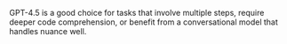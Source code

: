 GPT-4.5 is a good choice for tasks that involve multiple steps, require deeper code comprehension, or benefit from a conversational model that handles nuance well.
